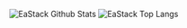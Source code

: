 ![EaStack Github Stats](https://github-readme-stats.vercel.app/api?username=eastack&show_icons=true&hide_border=true&hide_rank=true&hide_title=true)
![EaStack Top Langs](https://github-readme-stats.vercel.app/api/top-langs/?username=eastack&langs_count=8&layout=compact&hide_border=true&hide_title=true&hide=html)
